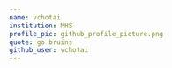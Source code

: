 ```yaml
---
name: vchotai 
institution: MHS 
profile_pic: github_profile_picture.png
quote: go bruins
github_user: vchotai
---
```

